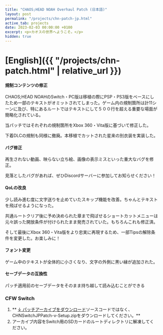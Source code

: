 ```yaml
---
title: "CHAOS;HEAD NOAH Overhaul Patch (日本語)"
layout: post
permalink: "/projects/chn-patch-jp.html"
active_tab: projects
date: 2023-02-03 00:00:00 +0100
excerpt: <p>カオスの世界へようこそ。</p>
hidden: true
---
```


# [**English**]({{ "/projects/chn-patch.html" | relative_url }})

#### 規制コンテンツの修正

CHAOS;HEAD NOAHのSwitch・PC版は移植の際にPSP・PS3版をベースにしたため一部のテキストがオミットされてしまった。ゲーム内の規制箇所は計11シーンに及び、特にあるルートではテキストにして５００行を超える重要な場面が簡略化されている。

当パッチではそれぞれの規制箇所をXbox 360・Vita版に基づいて修正した。

下着DLCの規制も同様に撤廃。本移植でカットされた星来の別衣装を実装した。

#### バグ修正

再生されない動画、映らない立ち絵、画像の表示ミスといった重大なバグを修正。

見落としたバグがあれば、ぜひDiscordサーバーに参加してお知らせください！

#### QoLの改良

少し読み進む度に文字送りを止めていたスキップ機能を改善。ちゃんとテキストを飛ばせるようになった。

共通ルートクリア後に予め決められた章まで飛ばせるショートカットメニューは元々誤った開放条件が付けられたまま発売されていた。もちろんこれも修正済。

そして最後にXbox 360・Vita版をより忠実に再現するため、一部Tipsの解除条件を変更した。お楽しみに！

#### フォント変更

ゲーム中のテキストが全体的に小さくなり、文字の外側に黒い縁が追加された。

#### セーブデータの互換性

パッチ適用前のセーブデータをそのまま持ち越して読み込むことができる


### CFW Switch
1. ** [↓ パッチアーカイブをダウンロード](https://github.com/CommitteeOfZero/chn-patch/releases)ソースコードではなく、CHNSwitchJPPatch-v<version>-Setup.zipをダウンロードしてください。**
2. アーカイブ内容をSwitch用のSDカードのルートディレクトリに解凍してください。 
